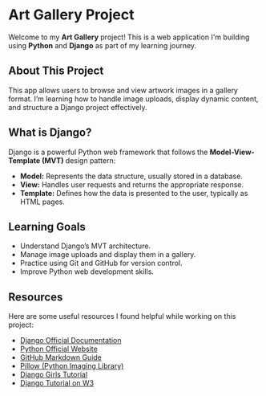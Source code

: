 # Art Gallery Project

Welcome to my **Art Gallery** project! This is a web application I'm building using **Python** and **Django** as part of my learning journey.

## About This Project

This app allows users to browse and view artwork images in a gallery format. I’m learning how to handle image uploads, display dynamic content, and structure a Django project effectively.

## What is Django?

Django is a powerful Python web framework that follows the **Model-View-Template (MVT)** design pattern:

- **Model:** Represents the data structure, usually stored in a database.
- **View:** Handles user requests and returns the appropriate response.
- **Template:** Defines how the data is presented to the user, typically as HTML pages.

## Learning Goals

- Understand Django’s MVT architecture.
- Manage image uploads and display them in a gallery.
- Practice using Git and GitHub for version control.
- Improve Python web development skills.


## Resources

Here are some useful resources I found helpful while working on this project:

- [Django Official Documentation](https://docs.djangoproject.com/)
- [Python Official Website](https://www.python.org/)
- [GitHub Markdown Guide](https://docs.github.com/en/get-started/writing-on-github/basic-writing-and-formatting-syntax)
- [Pillow (Python Imaging Library)](https://python-pillow.org/)
- [Django Girls Tutorial](https://tutorial.djangogirls.org/)
- [Django Tutorial on W3](https://www.w3schools.com/django/)